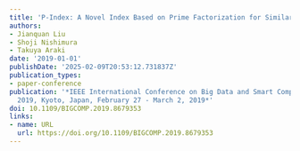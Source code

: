 ```yaml
---
title: 'P-Index: A Novel Index Based on Prime Factorization for Similarity Search'
authors:
- Jianquan Liu
- Shoji Nishimura
- Takuya Araki
date: '2019-01-01'
publishDate: '2025-02-09T20:53:12.731837Z'
publication_types:
- paper-conference
publication: '*IEEE International Conference on Big Data and Smart Computing, BigComp
  2019, Kyoto, Japan, February 27 - March 2, 2019*'
doi: 10.1109/BIGCOMP.2019.8679353
links:
- name: URL
  url: https://doi.org/10.1109/BIGCOMP.2019.8679353
---
```

